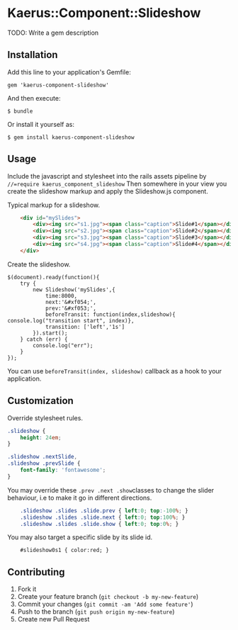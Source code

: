 # Kaerus::Component::Slideshow

TODO: Write a gem description

## Installation

Add this line to your application's Gemfile:

    gem 'kaerus-component-slideshow'

And then execute:

    $ bundle

Or install it yourself as:

    $ gem install kaerus-component-slideshow

## Usage
Include the javascript and stylesheet into the rails assets pipeline by ```//=require kaerus_component_slideshow```
Then somewhere in your view you create the slideshow markup and apply the Slideshow.js component.

Typical markup for a slideshow.
```html
	<div id="mySlides">
		<div><img src="s1.jpg"><span class="caption">Slide#1</span></div>
		<div><img src="s2.jpg"><span class="caption">Slide#2</span></div>
		<div><img src="s3.jpg"><span class="caption">Slide#3</span></div>
		<div><img src="s4.jpg"><span class="caption">Slide#4</span></div>
	</div>	
```

Create the slideshow.
```
$(document).ready(function(){
    try { 
    	new Slideshow('mySlides',{
    		time:8000,		
    		next:'&#xf054;',
    		prev:'&#xf053;',
    		beforeTransit: function(index,slideshow){ console.log("transition start", index)},
    		transition: ['left','1s']  
    	}).start();	  
	} catch (err) {
    	console.log("err");
    }    
});
```

You can use ```beforeTransit(index, slideshow)``` callback as a hook to your application.

## Customization
Override stylesheet rules.
```css
.slideshow {
    height: 24em;
}

.slideshow .nextSlide,
.slideshow .prevSlide {
    font-family: 'fontawesome';
}
```
You may override these ```.prev .next .show```classes to change the slider behaviour, i.e to make it go in different directions.
```css
	.slideshow .slides .slide.prev { left:0; top:-100%; }
	.slideshow .slides .slide.next { left:0; top:100%; }
	.slideshow .slides .slide.show { left:0; top:0%; }
```

You may also target a specific slide by its slide id.
```
	#slideshow0s1 { color:red; }
```


## Contributing

1. Fork it
2. Create your feature branch (`git checkout -b my-new-feature`)
3. Commit your changes (`git commit -am 'Add some feature'`)
4. Push to the branch (`git push origin my-new-feature`)
5. Create new Pull Request
